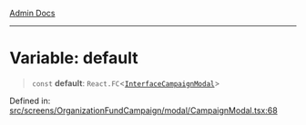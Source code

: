 [Admin Docs](/)

***

# Variable: default

> `const` **default**: `React.FC`\<[`InterfaceCampaignModal`](../interfaces/InterfaceCampaignModal.md)\>

Defined in: [src/screens/OrganizationFundCampaign/modal/CampaignModal.tsx:68](https://github.com/PalisadoesFoundation/talawa-admin/blob/main/src/screens/OrganizationFundCampaign/modal/CampaignModal.tsx#L68)
